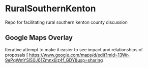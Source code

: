 # RuralSouthernKenton
Repo for facilitating rural southern kenton county discussion


## Google Maps Overlay

Iterative attempt to make it easier to see impact and relationships of proposals 
[
https://www.google.com/maps/d/edit?mid=13Wr-9ePqWmYSlS0J61Zmnx6jz4f_GDY&usp=sharing
